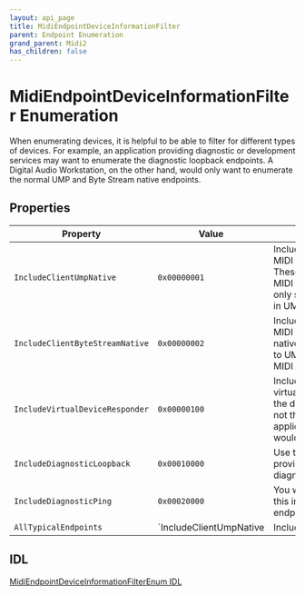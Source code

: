 ```yaml
---
layout: api_page
title: MidiEndpointDeviceInformationFilter
parent: Endpoint Enumeration
grand_parent: Midi2
has_children: false
---
```


# MidiEndpointDeviceInformationFilter Enumeration

When enumerating devices, it is helpful to be able to filter for different types of devices. For example, an application providing diagnostic or development services may want to enumerate the diagnostic loopback endpoints. A Digital Audio Workstation, on the other hand, would only want to enumerate the normal UMP and Byte Stream native endpoints.

## Properties

| Property | Value | Description |
| --------------- | ---------- | ----------- |
| `IncludeClientUmpNative` | `0x00000001` | Include endpoints which are MIDI UMP endpoints natively. These are typically considered MIDI 2.0 devices even if they only send MIDI 1.0 messages in UMP. |
| `IncludeClientByteStreamNative` | `0x00000002` | Include endpoints which are MIDI 1.0 byte stream endpoints natively. These are converted to UMP internally in Windows MIDI Services. |
| `IncludeVirtualDeviceResponder` | `0x00000100` | Include endpoints which are virtual devices. Note that this is the device side of the endpoint, not the side available to other applications. Typically, you would not use this. |
| `IncludeDiagnosticLoopback` | `0x00010000` | Use this value only when providing development, test, or diagnostic services for MIDI. |
| `IncludeDiagnosticPing` | `0x00020000` | You would not normally include this in an enumeration. This endpoint is internal. |
| `AllTypicalEndpoints` | `IncludeClientUmpNative | IncludeClientByteStreamNative` | This is the value most applications should use, and is the default. |

## IDL

[MidiEndpointDeviceInformationFilterEnum IDL](https://github.com/microsoft/MIDI/blob/main/srcapp-sdk/winrt-core/MidiEndpointDeviceInformationFilterEnum.idl)

